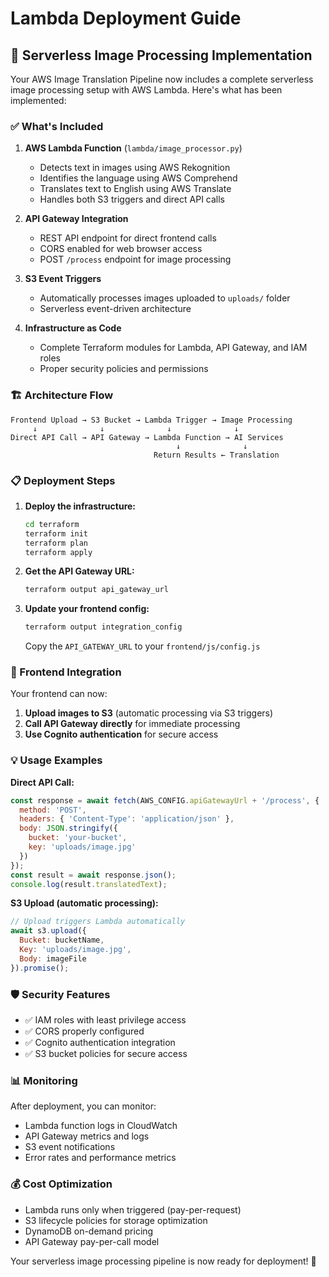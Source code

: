 # Lambda Deployment Guide

## 🚀 Serverless Image Processing Implementation

Your AWS Image Translation Pipeline now includes a complete serverless image processing setup with AWS Lambda. Here's what has been implemented:

### ✅ What's Included

1. **AWS Lambda Function** (`lambda/image_processor.py`)
   - Detects text in images using AWS Rekognition
   - Identifies the language using AWS Comprehend
   - Translates text to English using AWS Translate
   - Handles both S3 triggers and direct API calls

2. **API Gateway Integration**
   - REST API endpoint for direct frontend calls
   - CORS enabled for web browser access
   - POST `/process` endpoint for image processing

3. **S3 Event Triggers**
   - Automatically processes images uploaded to `uploads/` folder
   - Serverless event-driven architecture

4. **Infrastructure as Code**
   - Complete Terraform modules for Lambda, API Gateway, and IAM roles
   - Proper security policies and permissions

### 🏗️ Architecture Flow

```text
Frontend Upload → S3 Bucket → Lambda Trigger → Image Processing
     ↓              ↓              ↓              ↓
Direct API Call → API Gateway → Lambda Function → AI Services
                                     ↓              ↓
                                Return Results ← Translation
```

### 📋 Deployment Steps

1. **Deploy the infrastructure:**

   ```bash
   cd terraform
   terraform init
   terraform plan
   terraform apply
   ```

2. **Get the API Gateway URL:**

   ```bash
   terraform output api_gateway_url
   ```

3. **Update your frontend config:**

   ```bash
   terraform output integration_config
   ```

   Copy the `API_GATEWAY_URL` to your `frontend/js/config.js`

### 🔧 Frontend Integration

Your frontend can now:

1. **Upload images to S3** (automatic processing via S3 triggers)
2. **Call API Gateway directly** for immediate processing
3. **Use Cognito authentication** for secure access

### 💡 Usage Examples

**Direct API Call:**

```javascript
const response = await fetch(AWS_CONFIG.apiGatewayUrl + '/process', {
  method: 'POST',
  headers: { 'Content-Type': 'application/json' },
  body: JSON.stringify({
    bucket: 'your-bucket',
    key: 'uploads/image.jpg'
  })
});
const result = await response.json();
console.log(result.translatedText);
```

**S3 Upload (automatic processing):**

```javascript
// Upload triggers Lambda automatically
await s3.upload({
  Bucket: bucketName,
  Key: 'uploads/image.jpg',
  Body: imageFile
}).promise();
```

### 🛡️ Security Features

- ✅ IAM roles with least privilege access
- ✅ CORS properly configured
- ✅ Cognito authentication integration
- ✅ S3 bucket policies for secure access

### 📊 Monitoring

After deployment, you can monitor:

- Lambda function logs in CloudWatch
- API Gateway metrics and logs
- S3 event notifications
- Error rates and performance metrics

### 💰 Cost Optimization

- Lambda runs only when triggered (pay-per-request)
- S3 lifecycle policies for storage optimization
- DynamoDB on-demand pricing
- API Gateway pay-per-call model

Your serverless image processing pipeline is now ready for deployment! 🎉
